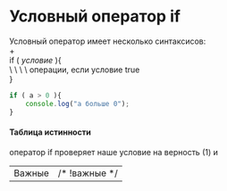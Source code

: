# Условный оператор if

Условный оператор имеет несколько синтаксисов:  
+  
if ( *условие* ){  
\ \ \ \ операции, если условие true  
}  
```javascript
if ( a > 0 ){
    console.log("a больше 0"); 
}  
```  


#### Таблица истинности
оператор if проверяет наше условие на верность (1) и

|  |  |
|:---:|:---:|
| Важные | /* !важные */ |